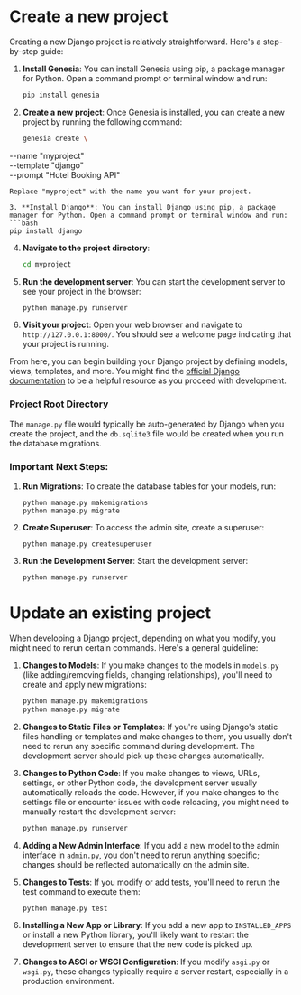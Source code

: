 # Create a new project

Creating a new Django project is relatively straightforward. Here's a step-by-step guide:

1. **Install Genesia**: You can install Genesia using pip, a package manager for Python. Open a command prompt or terminal window and run:
   ```bash
   pip install genesia
   ```

2. **Create a new project**: Once Genesia is installed, you can create a new project by running the following command:
   ```bash
   genesia create \
  --name "myproject" \
  --template "django" \
  --prompt "Hotel Booking API"
   ```
   Replace "myproject" with the name you want for your project.

3. **Install Django**: You can install Django using pip, a package manager for Python. Open a command prompt or terminal window and run:
   ```bash
   pip install django
   ```

4. **Navigate to the project directory**: 
   ```bash
   cd myproject
   ```

5. **Run the development server**: You can start the development server to see your project in the browser:
   ```bash
   python manage.py runserver
   ```

6. **Visit your project**: Open your web browser and navigate to `http://127.0.0.1:8000/`. You should see a welcome page indicating that your project is running.

From here, you can begin building your Django project by defining models, views, templates, and more. You might find the [official Django documentation](https://docs.djangoproject.com/en/stable/) to be a helpful resource as you proceed with development.

### Project Root Directory

The `manage.py` file would typically be auto-generated by Django when you create the project, and the `db.sqlite3` file would be created when you run the database migrations.

### Important Next Steps:

1. **Run Migrations**: To create the database tables for your models, run:
   ```
   python manage.py makemigrations
   python manage.py migrate
   ```

2. **Create Superuser**: To access the admin site, create a superuser:
   ```
   python manage.py createsuperuser
   ```

3. **Run the Development Server**: Start the development server:
   ```
   python manage.py runserver
   ```



# Update an existing project

When developing a Django project, depending on what you modify, you might need to rerun certain commands. Here's a general guideline:

1. **Changes to Models**: If you make changes to the models in `models.py` (like adding/removing fields, changing relationships), you'll need to create and apply new migrations:
   ```bash
   python manage.py makemigrations
   python manage.py migrate
   ```

2. **Changes to Static Files or Templates**: If you're using Django's static files handling or templates and make changes to them, you usually don't need to rerun any specific command during development. The development server should pick up these changes automatically.

3. **Changes to Python Code**: If you make changes to views, URLs, settings, or other Python code, the development server usually automatically reloads the code. However, if you make changes to the settings file or encounter issues with code reloading, you might need to manually restart the development server:
   ```bash
   python manage.py runserver
   ```

4. **Adding a New Admin Interface**: If you add a new model to the admin interface in `admin.py`, you don't need to rerun anything specific; changes should be reflected automatically on the admin site.

5. **Changes to Tests**: If you modify or add tests, you'll need to rerun the test command to execute them:
   ```bash
   python manage.py test
   ```

6. **Installing a New App or Library**: If you add a new app to `INSTALLED_APPS` or install a new Python library, you'll likely want to restart the development server to ensure that the new code is picked up.

7. **Changes to ASGI or WSGI Configuration**: If you modify `asgi.py` or `wsgi.py`, these changes typically require a server restart, especially in a production environment.

